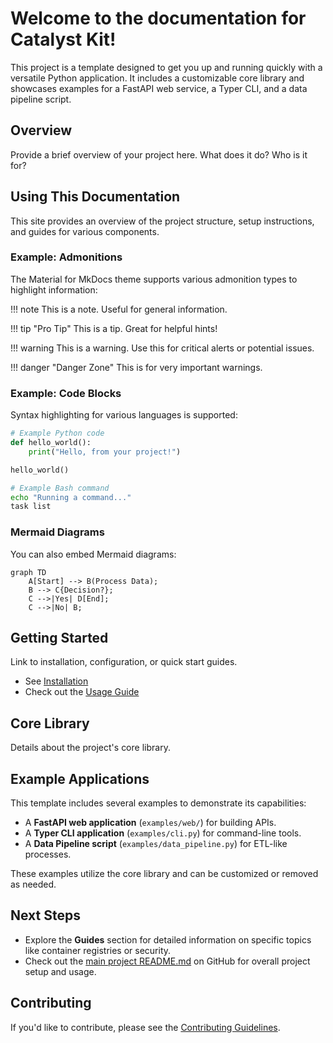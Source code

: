# Welcome to the documentation for **Catalyst Kit**!

This project is a template designed to get you up and running quickly with a versatile Python application. It includes a customizable core library and showcases examples for a FastAPI web service, a Typer CLI, and a data pipeline script.

## Overview

Provide a brief overview of your project here. What does it do? Who is it for?

## Using This Documentation

This site provides an overview of the project structure, setup instructions, and guides for various components.

### Example: Admonitions

The Material for MkDocs theme supports various admonition types to highlight information:

!!! note
    This is a note. Useful for general information.

!!! tip "Pro Tip"
    This is a tip. Great for helpful hints!

!!! warning
    This is a warning. Use this for critical alerts or potential issues.

!!! danger "Danger Zone"
    This is for very important warnings.

### Example: Code Blocks

Syntax highlighting for various languages is supported:

```python
# Example Python code
def hello_world():
    print("Hello, from your project!")

hello_world()
```

```bash
# Example Bash command
echo "Running a command..."
task list
```

### Mermaid Diagrams

You can also embed Mermaid diagrams:

```mermaid
graph TD
    A[Start] --> B(Process Data);
    B --> C{Decision?};
    C -->|Yes| D[End];
    C -->|No| B;
```

## Getting Started

Link to installation, configuration, or quick start guides.

- See [Installation](./installation.md)
- Check out the [Usage Guide](./usage.md)

## Core Library

Details about the project's core library.

## Example Applications

This template includes several examples to demonstrate its capabilities:
- A **FastAPI web application** (`examples/web/`) for building APIs.
- A **Typer CLI application** (`examples/cli.py`) for command-line tools.
- A **Data Pipeline script** (`examples/data_pipeline.py`) for ETL-like processes.

These examples utilize the core library and can be customized or removed as needed.

## Next Steps

- Explore the **Guides** section for detailed information on specific topics like container registries or security.
- Check out the [main project README.md](../../README.md) on GitHub for overall project setup and usage.

## Contributing

If you'd like to contribute, please see the [Contributing Guidelines](../../CONTRIBUTING.md).
